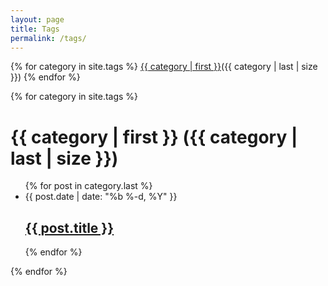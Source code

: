 ```yaml
---
layout: page
title: Tags
permalink: /tags/
---
```



{% for category in site.tags %}
  <a href="#{{ category | first }}">{{ category | first }}</a>({{ category | last | size }})
{% endfor %}

<div class="home">
    {% for category in site.tags %}
        <h1 class="page-heading">
            <a name="{{ category | first }}">{{ category | first }} ({{ category | last | size }})</a>
        </h1>
        <ul class="post-list">
            {% for post in category.last %}
                <li>
                    <span class="post-meta">{{ post.date | date: "%b %-d, %Y" }}</span>
                    <h2>
                        <a class="post-link" href="{{ post.url | prepend: site.baseurl }}">{{ post.title }}</a>
                    </h2>
                </li>
            {% endfor %}
        </ul>
    {% endfor %}
</div>

